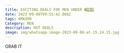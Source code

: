 ```yaml
---
title: EXCITING DEALS FOR MEN UNDER 💲2️⃣0️⃣
date: 2023-09-08T09:55:42.868Z
tags: AMAZON
Category: MEN
description: HOT DEALS
image: img/whatsapp-image-2023-09-08-at-15.24.15.jpg
---
```

G﻿RAB IT